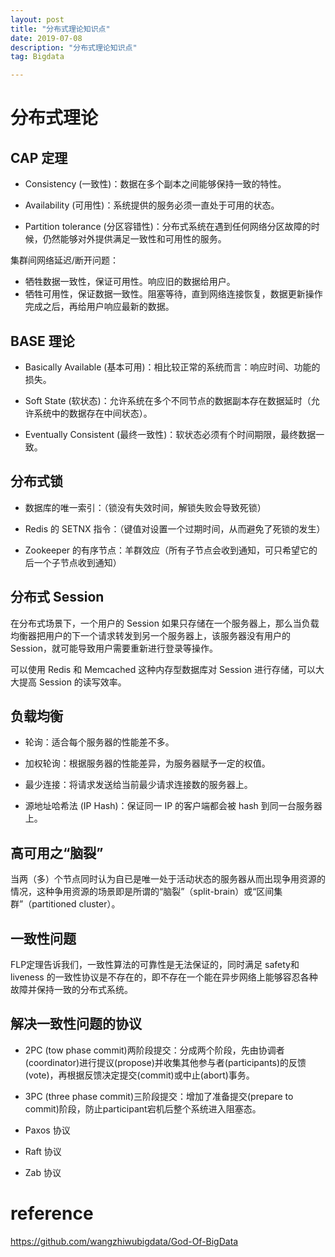 ```yaml
---
layout: post
title: "分布式理论知识点"
date: 2019-07-08
description: "分布式理论知识点"
tag: Bigdata

---
```



# 分布式理论

## CAP 定理

- Consistency (一致性)：数据在多个副本之间能够保持一致的特性。

- Availability (可用性)：系统提供的服务必须一直处于可用的状态。

- Partition tolerance (分区容错性)：分布式系统在遇到任何网络分区故障的时候，仍然能够对外提供满足一致性和可用性的服务。


集群间网络延迟/断开问题：

- 牺牲数据一致性，保证可用性。响应旧的数据给用户。 
- 牺牲可用性，保证数据一致性。阻塞等待，直到网络连接恢复，数据更新操作完成之后，再给用户响应最新的数据。 


## BASE 理论

- Basically Available (基本可用)：相比较正常的系统而言：响应时间、功能的损失。

- Soft State (软状态)：允许系统在多个不同节点的数据副本存在数据延时（允许系统中的数据存在中间状态）。

- Eventually Consistent (最终一致性)：软状态必须有个时间期限，最终数据一致。


## 分布式锁

- 数据库的唯一索引：（锁没有失效时间，解锁失败会导致死锁）

- Redis 的 SETNX 指令：（键值对设置一个过期时间，从而避免了死锁的发生）

- Zookeeper 的有序节点：羊群效应（所有子节点会收到通知，可只希望它的后一个子节点收到通知）


## 分布式 Session

在分布式场景下，一个用户的 Session 如果只存储在一个服务器上，那么当负载均衡器把用户的下一个请求转发到另一个服务器上，该服务器没有用户的 Session，就可能导致用户需要重新进行登录等操作。

可以使用 Redis 和 Memcached 这种内存型数据库对 Session 进行存储，可以大大提高 Session 的读写效率。


## 负载均衡

- 轮询：适合每个服务器的性能差不多。

- 加权轮询：根据服务器的性能差异，为服务器赋予一定的权值。

- 最少连接：将请求发送给当前最少请求连接数的服务器上。

- 源地址哈希法 (IP Hash)：保证同一 IP 的客户端都会被 hash 到同一台服务器上。


## 高可用之“脑裂”

当两（多）个节点同时认为自已是唯一处于活动状态的服务器从而出现争用资源的情况，这种争用资源的场景即是所谓的“脑裂”（split-brain）或“区间集群”（partitioned cluster）。


## 一致性问题

FLP定理告诉我们，一致性算法的可靠性是无法保证的，同时满足 safety和 liveness 的一致性协议是不存在的，即不存在一个能在异步网络上能够容忍各种故障并保持一致的分布式系统。


## 解决一致性问题的协议

- 2PC (tow phase commit)两阶段提交：分成两个阶段，先由协调者(coordinator)进行提议(propose)并收集其他参与者(participants)的反馈(vote)，再根据反馈决定提交(commit)或中止(abort)事务。

- 3PC (three phase commit)三阶段提交：增加了准备提交(prepare to commit)阶段，防止participant宕机后整个系统进入阻塞态。

- Paxos 协议

- Raft 协议

- Zab 协议



# reference

https://github.com/wangzhiwubigdata/God-Of-BigData

